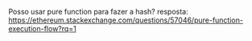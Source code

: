 Posso usar pure function para fazer a hash?
resposta:
https://ethereum.stackexchange.com/questions/57046/pure-function-execution-flow?rq=1